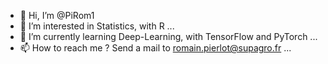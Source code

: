 - 👋 Hi, I’m @PiRom1
- 👀 I’m interested in Statistics, with R ...
- 🌱 I’m currently learning Deep-Learning, with TensorFlow and PyTorch ...
- 📫 How to reach me ? Send a mail to romain.pierlot@supagro.fr ...


